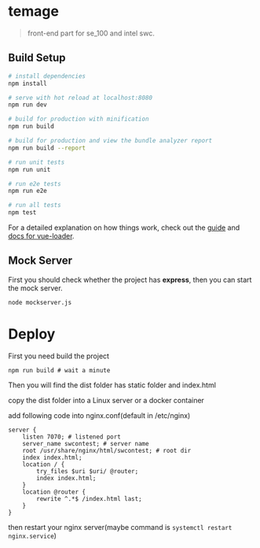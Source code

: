 # temage

> front-end part for se_100 and intel swc.

## Build Setup

``` bash
# install dependencies
npm install

# serve with hot reload at localhost:8080
npm run dev

# build for production with minification
npm run build

# build for production and view the bundle analyzer report
npm run build --report

# run unit tests
npm run unit

# run e2e tests
npm run e2e

# run all tests
npm test
```

For a detailed explanation on how things work, check out the [guide](http://vuejs-templates.github.io/webpack/) and [docs for vue-loader](http://vuejs.github.io/vue-loader).

## Mock Server

First you should check whether the project has **express**, then you can start the mock server.

```bash
node mockserver.js
```

# Deploy

First you need build the project

```shell
npm run build # wait a minute
```

Then you will find the dist folder has static folder and index.html

copy the  dist folder into a Linux server or a docker container

add following code into nginx.conf(default in /etc/nginx)

```nginx
server {
	listen 7070; # listened port
	server_name swcontest; # server name
	root /usr/share/nginx/html/swcontest; # root dir
	index index.html;
	location / {
		try_files $uri $uri/ @router;
		index index.html;
	}
	location @router {
		rewrite ^.*$ /index.html last;
	}
}
```

then restart your nginx server(maybe command is `systemctl restart nginx.service`)